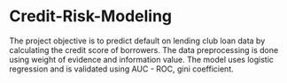 # Credit-Risk-Modeling
The project objective is to predict default on lending club loan data by calculating the credit score of borrowers. The data preprocessing is done using weight of evidence and information value. The model uses logistic regression and is validated using AUC - ROC, gini coefficient. 
